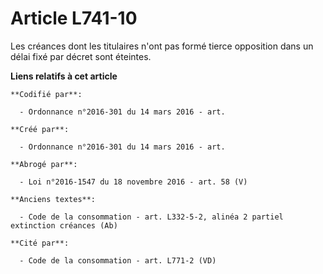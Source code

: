 # Article L741-10

Les créances dont les titulaires n'ont pas formé tierce opposition dans un délai fixé par décret sont éteintes.

**Liens relatifs à cet article**

	**Codifié par**:

	  - Ordonnance n°2016-301 du 14 mars 2016 - art.

	**Créé par**:

	  - Ordonnance n°2016-301 du 14 mars 2016 - art.

	**Abrogé par**:

	  - Loi n°2016-1547 du 18 novembre 2016 - art. 58 (V)

	**Anciens textes**:

	  - Code de la consommation - art. L332-5-2, alinéa 2 partiel extinction créances (Ab)

	**Cité par**:

	  - Code de la consommation - art. L771-2 (VD)
